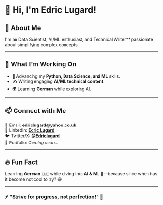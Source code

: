 # 👋 Hi, I'm Edric Lugard!

## 🚀 About Me
I'm an Data Scientist, AI/ML enthusiast, and Technical Writer** passionate about simplifying complex concepts 

---

## 🎯 What I’m Working On
- 🚀 Advancing my **Python, Data Science, and ML** skills.
- ✍️ Writing engaging **AI/ML technical content**.
- 🌍 Learning **German** while exploring AI.

---

## 📫 Connect with Me
📧 Email: **[edriclugard@yahoo.co.uk](mailto:edriclugard@yahoo.co.uk)**  
💼 LinkedIn: **[Edric Lugard](https://www.linkedin.com/in/edric-lugard-704557b6/)**  
🐦 Twitter/X: **[@Edriclugard](https://x.com/EdricLugard_)**  
📜 Portfolio: *Coming soon...*

---

## 🔥 Fun Fact
Learning **German** 🇩🇪 while diving into **AI & ML** 🤖—because since when has it become not cool to try? 😆

---
### ⚡ "Strive for progress, not perfection!" 🚀


